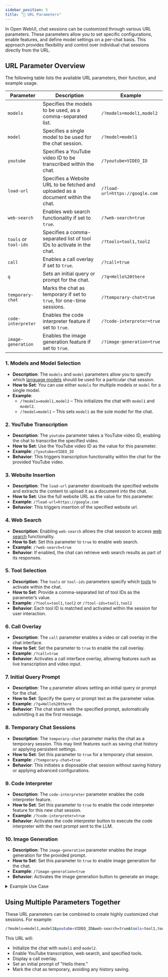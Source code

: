 ```yaml
---
sidebar_position: 5
title: "🔗 URL Parameters"
---
```


In Open WebUI, chat sessions can be customized through various URL parameters. These parameters allow you to set specific configurations, enable features, and define model settings on a per-chat basis. This approach provides flexibility and control over individual chat sessions directly from the URL.

## URL Parameter Overview

The following table lists the available URL parameters, their function, and example usage.

| **Parameter**         | **Description**                                                                   | **Example**                      |
|-----------------------|-----------------------------------------------------------------------------------|----------------------------------|
| `models`              | Specifies the models to be used, as a comma-separated list.                       | `/?models=model1,model2`         |
| `model`               | Specifies a single model to be used for the chat session.                         | `/?model=model1`                 |
| `youtube`             | Specifies a YouTube video ID to be transcribed within the chat.                   | `/?youtube=VIDEO_ID`             |
| `load-url`            | Specifies a Website URL to be fetched and uploaded as a document within the chat. | `/?load-url=https://google.com`  |
| `web-search`          | Enables web search functionality if set to `true`.                                | `/?web-search=true`              |
| `tools` or `tool-ids` | Specifies a comma-separated list of tool IDs to activate in the chat.             | `/?tools=tool1,tool2`            |
| `call`                | Enables a call overlay if set to `true`.                                          | `/?call=true`                    |
| `q`                   | Sets an initial query or prompt for the chat.                                     | `/?q=Hello%20there`              |
| `temporary-chat`      | Marks the chat as temporary if set to `true`, for one-time sessions.              | `/?temporary-chat=true`          |
| `code-interpreter`    | Enables the code interpreter feature if set to `true`.                            | `/?code-interpreter=true`        |
| `image-generation`    | Enables the image generation feature if set to `true`.                            | `/?image-generation=true`        |

### 1. **Models and Model Selection**

- **Description**: The `models` and `model` parameters allow you to specify which [language models](/features/workspace/models.md) should be used for a particular chat session.
- **How to Set**: You can use either `models` for multiple models or `model` for a single model.
- **Example**:
  - `/?models=model1,model2` – This initializes the chat with `model1` and `model2`.
  - `/?model=model1` – This sets `model1` as the sole model for the chat.

### 2. **YouTube Transcription**

- **Description**: The `youtube` parameter takes a YouTube video ID, enabling the chat to transcribe the specified video.
- **How to Set**: Use the YouTube video ID as the value for this parameter.
- **Example**: `/?youtube=VIDEO_ID`
- **Behavior**: This triggers transcription functionality within the chat for the provided YouTube video.

### 3. **Website Insertion**

- **Description**: The `load-url` parameter downloads the specified website and extracts the content to upload it as a document into the chat.
- **How to Set**: Use the full website URL as the value for this parameter.
- **Example**: `/?load-url=https://google.com`
- **Behavior**: This triggers insertion of the specified website url.

### 4. **Web Search**

- **Description**: Enabling `web-search` allows the chat session to access [web search](/category/-web-search) functionality.
- **How to Set**: Set this parameter to `true` to enable web search.
- **Example**: `/?web-search=true`
- **Behavior**: If enabled, the chat can retrieve web search results as part of its responses.

### 5. **Tool Selection**

- **Description**: The `tools` or `tool-ids` parameters specify which [tools](/features/plugin/tools) to activate within the chat.
- **How to Set**: Provide a comma-separated list of tool IDs as the parameter’s value.
- **Example**: `/?tools=tool1,tool2` or `/?tool-ids=tool1,tool2`
- **Behavior**: Each tool ID is matched and activated within the session for user interaction.

### 6. **Call Overlay**

- **Description**: The `call` parameter enables a video or call overlay in the chat interface.
- **How to Set**: Set the parameter to `true` to enable the call overlay.
- **Example**: `/?call=true`
- **Behavior**: Activates a call interface overlay, allowing features such as live transcription and video input.

### 7. **Initial Query Prompt**

- **Description**: The `q` parameter allows setting an initial query or prompt for the chat.
- **How to Set**: Specify the query or prompt text as the parameter value.
- **Example**: `/?q=Hello%20there`
- **Behavior**: The chat starts with the specified prompt, automatically submitting it as the first message.

### 8. **Temporary Chat Sessions**

- **Description**: The `temporary-chat` parameter marks the chat as a temporary session. This may limit features such as saving chat history or applying persistent settings.
- **How to Set**: Set this parameter to `true` for a temporary chat session.
- **Example**: `/?temporary-chat=true`
- **Behavior**: This initiates a disposable chat session without saving history or applying advanced configurations.

### 9. **Code Interpreter**

- **Description**: The `code-interpreter` parameter enables the code interpreter feature.
- **How to Set**: Set this parameter to `true` to enable the code interpreter feature for this new chat session.
- **Example**: `/?code-interpreter=true`
- **Behavior**: Activates the code interpreter button to execute the code interpreter with the next prompt sent to the LLM.

### 10. **Image Generation**

- **Description**: The `image-generation` parameter enables the image generation for the provided prompt.
- **How to Set**: Set this parameter to `true` to enable image generation for the chat.
- **Example**: `/?image-generation=true`
- **Behavior**: Activates the image generation button to generate an image.

<details>
<summary>Example Use Case</summary>

:::tip

**Temporary Chat Session**
Suppose a user wants to initiate a quick chat session without saving the history. They can do so by setting `temporary-chat=true` in the URL. This provides a disposable chat environment ideal for one-time interactions.

:::
</details>

## Using Multiple Parameters Together

These URL parameters can be combined to create highly customized chat sessions. For example:

```bash
/?models=model1,model2&youtube=VIDEO_ID&web-search=true&tools=tool1,tool2&call=true&q=Hello%20there&temporary-chat=true
```

This URL will:

- Initialize the chat with `model1` and `model2`.
- Enable YouTube transcription, web search, and specified tools.
- Display a call overlay.
- Set an initial prompt of "Hello there."
- Mark the chat as temporary, avoiding any history saving.
